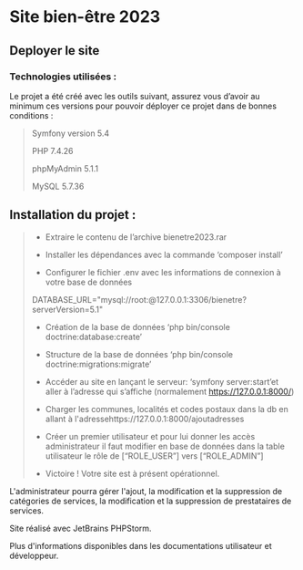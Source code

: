 # Site bien-être 2023

## Deployer le site

### Technologies utilisées :

Le projet a été créé avec les outils suivant, assurez vous d’avoir au minimum ces versions pour pouvoir déployer ce projet dans de bonnes conditions : 

>Symfony version 5.4
>
>PHP 7.4.26
>
>phpMyAdmin 5.1.1
>
>MySQL 5.7.36

## Installation du projet :

> - Extraire le contenu de l’archive bienetre2023.rar
>
> - Installer les dépendances avec la commande ‘composer install’
>
> - Configurer le fichier .env avec les informations de connexion à votre base de données
>
>DATABASE_URL="mysql://root:@127.0.0.1:3306/bienetre?serverVersion=5.1"
>
> - Création de la base de données ‘php bin/console doctrine:database:create’
>
> - Structure de la base de données ‘php bin/console doctrine:migrations:migrate’
>
> - Accéder au site en lançant le serveur: ‘symfony server:start’et aller à l’adresse qui s’affiche (normalement https://127.0.0.1:8000/)
>
> - Charger les communes, localités et codes postaux dans la db en allant à l'adressehttps://127.0.0.1:8000/ajoutadresses
>
> - Créer un premier utilisateur et pour lui donner les accès administrateur il faut modifier en base de données dans la table utilisateur le rôle de [“ROLE_USER”] vers [“ROLE_ADMIN”]
>
> - Victoire ! Votre site est à présent opérationnel.

L'administrateur pourra gérer l'ajout, la modification et la suppression de catégories de services, la modification et la suppression de prestataires de services.

Site réalisé avec JetBrains PHPStorm.

Plus d'informations disponibles dans les documentations utilisateur et développeur.
